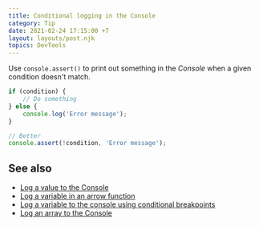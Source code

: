 ```yaml
---
title: Conditional logging in the Console
category: Tip
date: 2021-02-24 17:15:00 +7
layout: layouts/post.njk
topics: DevTools
---
```


Use `console.assert()` to print out something in the _Console_ when a given condition doesn't match.

```js
if (condition) {
    // Do something
} else {
    console.log('Error message');
}

// Better
console.assert(!condition, 'Error message');
```

## See also

-   [Log a value to the Console](/log-a-value-to-the-console)
-   [Log a variable in an arrow function](/log-a-variable-in-an-arrow-function)
-   [Log a variable to the console using conditional breakpoints](/log-a-variable-to-the-console-using-conditional-breakpoints)
-   [Log an array to the Console](/log-an-array-to-the-console)
